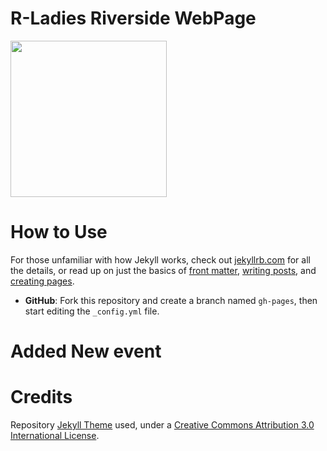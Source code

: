 # R-Ladies Riverside WebPage

<img src="https://github.com/rladies/rladies-riverside/blob/master/images/rLadiesLogo.png" width="250" class="center"/>

# How to Use

For those unfamiliar with how Jekyll works, check out [jekyllrb.com](https://jekyllrb.com/) for all the details, 
or read up on just the basics of [front matter](https://jekyllrb.com/docs/frontmatter/), [writing posts](https://jekyllrb.com/docs/posts/), 
and [creating pages](https://jekyllrb.com/docs/pages/).

- **GitHub**: Fork this repository and create a branch named `gh-pages`, then start editing the `_config.yml` file.

# Added New event

# Credits

Repository [Jekyll Theme](https://github.com/andrewbanchich/forty-jekyll-theme) used, under a [Creative Commons Attribution 3.0 International License](https://github.com/andrewbanchich/forty-jekyll-theme/blob/master/LICENSE.md).
